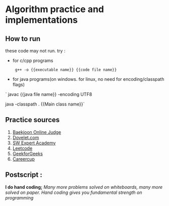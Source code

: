 # Algorithm practice and implementations

## How to run

these code may not run. try :

* for c/cpp programs

  ` g++ -o {{executable name}} {{code file name}}`
  
* for java programs(on windows. for linux, no need for encoding/classpath flags)

` javac {{java file name}} -encoding UTF8

java -classpath . {{Main class name}}`

## Practice sources

1. [Baekjoon Online Judge](https://www.acmicpc.net/)
2. [Dovelet.com](http://59.23.150.58/)
3. [SW Expert Academy](https://swexpertacademy.com/main/main.do)
4. [Leetcode](https://leetcode.com/)
5. [GeekforGeeks](https://www.geeksforgeeks.org)
6. [Careercup](https://www.careercup.com/)

## Postscript : 

**I do hand coding;** *Many more problems solved on whiteboards, many more solved on paper. Hand coding gives you fundamental strength on programming*
